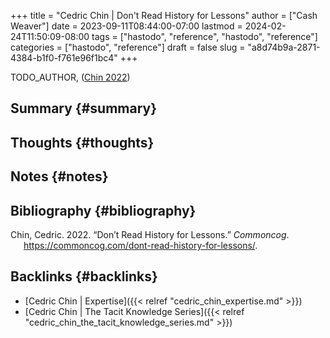 +++
title = "Cedric Chin | Don't Read History for Lessons"
author = ["Cash Weaver"]
date = 2023-09-11T08:44:00-07:00
lastmod = 2024-02-24T11:50:09-08:00
tags = ["hastodo", "reference", "hastodo", "reference"]
categories = ["hastodo", "reference"]
draft = false
slug = "a8d74b9a-2871-4384-b1f0-f761e96f1bc4"
+++

TODO_AUTHOR, (<a href="#citeproc_bib_item_1">Chin 2022</a>)


## Summary {#summary}


## Thoughts {#thoughts}


## Notes {#notes}


## Bibliography {#bibliography}

<style>.csl-entry{text-indent: -1.5em; margin-left: 1.5em;}</style><div class="csl-bib-body">
  <div class="csl-entry"><a id="citeproc_bib_item_1"></a>Chin, Cedric. 2022. “Don’t Read History for Lessons.” <i>Commoncog</i>. <a href="https://commoncog.com/dont-read-history-for-lessons/">https://commoncog.com/dont-read-history-for-lessons/</a>.</div>
</div>


## Backlinks {#backlinks}

-   [Cedric Chin | Expertise]({{< relref "cedric_chin_expertise.md" >}})
-   [Cedric Chin | The Tacit Knowledge Series]({{< relref "cedric_chin_the_tacit_knowledge_series.md" >}})
